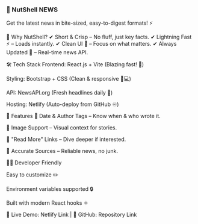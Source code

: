 ### 📰 NutShell NEWS
Get the latest news in bite-sized, easy-to-digest formats! ⚡

🌟 Why NutShell?
✔ Short & Crisp – No fluff, just key facts.
✔ Lightning Fast ⚡ – Loads instantly.
✔ Clean UI 🎨 – Focus on what matters.
✔ Always Updated 🔄 – Real-time news API.

🛠 Tech Stack
Frontend: React.js + Vite (Blazing fast! 🚀)

Styling: Bootstrap + CSS (Clean & responsive 📱💻)

API: NewsAPI.org (Fresh headlines daily 📡)

Hosting: Netlify (Auto-deploy from GitHub ♾️)

🚀 Features
📅 Date & Author Tags – Know when & who wrote it.

📸 Image Support – Visual context for stories.

🔗 "Read More" Links – Dive deeper if interested.

🎯 Accurate Sources – Reliable news, no junk.

👨‍💻 Developer Friendly

Easy to customize ✏️

Environment variables supported 🔒

Built with modern React hooks ⚛️

🔗 Live Demo: Netlify Link | 📂 GitHub: Repository Link
